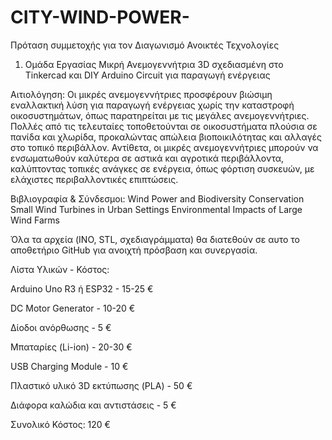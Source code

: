 # CITY-WIND-POWER-

Πρόταση συμμετοχής για τον Διαγωνισμό Ανοικτές Τεχνολογίες
1. Ομάδα Εργασίας
Μικρή Ανεμογεννήτρια 3D σχεδιασμένη στο Tinkercad και DIY Arduino Circuit για παραγωγή ενέργειας

Αιτιολόγηση: Οι μικρές ανεμογεννήτριες προσφέρουν βιώσιμη εναλλακτική λύση για παραγωγή ενέργειας χωρίς την καταστροφή οικοσυστημάτων, όπως παρατηρείται με τις μεγάλες ανεμογεννήτριες. Πολλές από τις τελευταίες τοποθετούνται σε οικοσυστήματα πλούσια σε πανίδα και χλωρίδα, προκαλώντας απώλεια βιοποικιλότητας και αλλαγές στο τοπικό περιβάλλον. Αντίθετα, οι μικρές ανεμογεννήτριες μπορούν να ενσωματωθούν καλύτερα σε αστικά και αγροτικά περιβάλλοντα, καλύπτοντας τοπικές ανάγκες σε ενέργεια, όπως φόρτιση συσκευών, με ελάχιστες περιβαλλοντικές επιπτώσεις.

Βιβλιογραφία & Σύνδεσμοι:
Wind Power and Biodiversity Conservation
Small Wind Turbines in Urban Settings
Environmental Impacts of Large Wind Farms

Όλα τα αρχεία (INO, STL, σχεδιαγράμματα) θα διατεθούν σε αυτο το αποθετήριο GitHub για ανοιχτή πρόσβαση και συνεργασία.

Λίστα Υλικών - Κόστος:

Arduino Uno R3 ή ESP32 - 15-25 €

DC Motor Generator - 10-20 €

Δίοδοι ανόρθωσης - 5 €

Μπαταρίες (Li-ion) - 20-30 €

USB Charging Module - 10 €

Πλαστικό υλικό 3D εκτύπωσης (PLA) - 50 €

Διάφορα καλώδια και αντιστάσεις - 5 €

 Συνολικό Κόστος: 120 €

